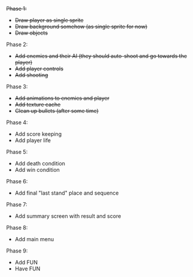 ~~Phase 1:~~
- ~~Draw player as single sprite~~
- ~~Draw background somehow (as single sprite for now)~~
- ~~Draw objects~~

Phase 2:
- ~~Add enemies and their AI (they should auto-shoot and go towards the player)~~
- ~~Add player controls~~
- ~~Add shooting~~

Phase 3:
- ~~Add animations to enemies and player~~
- ~~Add texture cache~~
- ~~Clean up bullets (after some time)~~

Phase 4:
- Add score keeping
- Add player life

Phase 5:
- Add death condition
- Add win condition

Phase 6:
- Add final "last stand" place and sequence

Phase 7:
- Add summary screen with result and score

Phase 8:
- Add main menu

Phase 9:
- Add FUN
- Have FUN
